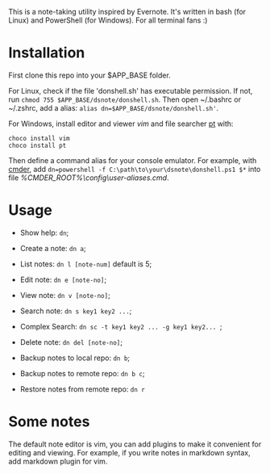 This is a note-taking utility inspired by Evernote.
It's written in bash (for Linux) and PowerShell (for Windows).
For all terminal fans :)

# Installation

First clone this repo into your $APP_BASE folder.

For Linux, check if the file 'donshell.sh' has executable permission.
If not, run `chmod 755 $APP_BASE/dsnote/donshell.sh`.
Then open ~/.bashrc or ~/.zshrc, add a alias:
`alias dn=$APP_BASE/dsnote/donshell.sh'`.

For Windows, install editor and viewer *vim* and file searcher
[pt](https://github.com/monochromegane/the_platinum_searcher) with:
```
choco install vim
choco install pt
```

Then define a command alias for your console emulator.
For example, with [cmder](http://cmder.net/),
add `dn=powershell -f C:\path\to\your\dsnote\donshell.ps1 $*` into file
*%CMDER_ROOT%\config\user-aliases.cmd*.

# Usage

* Show help: `dn`;

* Create a note: `dn a`;

* List notes: `dn l [note-num]` default is 5;

* Edit note: `dn e [note-no]`;

* View note: `dn v [note-no]`;

* Search note: `dn s key1 key2 ...`;

* Complex Search: `dn sc -t key1 key2 ... -g key1 key2... `;

* Delete note: `dn del [note-no]`;

* Backup notes to local repo: `dn b`;

* Backup notes to remote repo: `dn b c`;

* Restore notes from remote repo: `dn r`

# Some notes

The default note editor is vim,
you can add plugins to make it convenient for editing and viewing.
For example, if you write notes in markdown syntax, add markdown plugin for vim.
